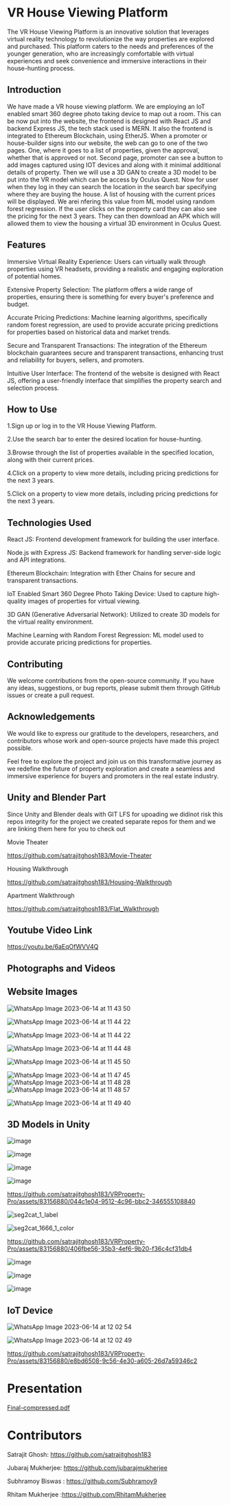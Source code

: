 
# VR House Viewing Platform


The VR House Viewing Platform is an innovative solution that leverages virtual reality technology to revolutionize the way properties are explored and purchased. This platform caters to the needs and preferences of the younger generation, who are increasingly comfortable with virtual experiences and seek convenience and immersive interactions in their house-hunting process.



## Introduction 

We have made a VR house viewing platform. We are employing an IoT enabled smart 360 degree photo taking device to map out a room. This can be now put into the website, the frontend is designed with React JS and backend Express JS, the tech stack used is MERN. It also the frontend is integrated to Ethereum Blockchain, using EtherJS. When a promoter or house-builder signs into our website, the web can go to one of the two pages. One, where it goes to a list of properties, given the approval, whether that is approved or not. Second page, promoter can see a button to add images captured using IOT devices and along with it minimal additional details of property. Then we will use a 3D GAN to create a 3D model to be put into the VR model which can be access by Oculus Quest. Now for user when they log in they can search the location in the search bar specifying where they are buying the house. A list of housing with the current prices will be displayed. We arei nfering this value from ML model using random forest regression. If the user clicks on the property card they can also see the pricing for the next 3 years. They can then download an APK which will allowed them to view the housing a virtual 3D environment in Oculus Quest.


## Features
Immersive Virtual Reality Experience: Users can virtually walk through properties using VR headsets, providing a realistic and engaging exploration of potential homes.


Extensive Property Selection: The platform offers a wide range of properties, ensuring there is something for every buyer's preference and budget.


Accurate Pricing Predictions: Machine learning algorithms, specifically random forest regression, are used to provide accurate pricing predictions for properties based on historical data and market trends.


Secure and Transparent Transactions: The integration of the Ethereum blockchain guarantees secure and transparent transactions, enhancing trust and reliability for buyers, sellers, and promoters.

Intuitive User Interface: The frontend of the website is designed with React JS, offering a user-friendly interface that simplifies the property search and selection process.




## How to Use

1.Sign up or log in to the VR House Viewing Platform.

2.Use the search bar to enter the desired location for house-hunting.

3.Browse through the list of properties available in the specified location, along with their current prices.

4.Click on a property to view more details, including pricing predictions for the next 3 years.

5.Click on a property to view more details, including pricing predictions for the next 3 years.


  
## Technologies Used

React JS: Frontend development framework for building the user interface.

Node.js with Express JS: Backend framework for handling server-side logic and API integrations.

Ethereum Blockchain: Integration with Ether Chains for secure and transparent transactions.

IoT Enabled Smart 360 Degree Photo Taking Device: Used to capture high-quality images of properties for virtual viewing.

3D GAN (Generative Adversarial Network): Utilized to create 3D models for the virtual reality environment.

Machine Learning with Random Forest Regression: ML model used to provide accurate pricing predictions for properties.


## Contributing
We welcome contributions from the open-source community. If you have any ideas, suggestions, or bug reports, please submit them through GitHub issues or create a pull request.


## Acknowledgements

 We would like to express our gratitude to the developers, researchers, and contributors whose work and open-source projects have made this project possible.

Feel free to explore the project and join us on this transformative journey as we redefine the future of property exploration and create a seamless and immersive experience for buyers and promoters in the real estate industry.


## Unity and Blender Part 
Since Unity and Blender deals with GIT LFS for upoading we didinot risk this repos integrity for the project we created separate repos for them and we are linking them here for you to check out 

Movie Theater 


https://github.com/satrajitghosh183/Movie-Theater



Housing Walkthrough 


https://github.com/satrajitghosh183/Housing-Walkthrough



Apartment Walkthrough 

https://github.com/satrajitghosh183/Flat_Walkthrough




## Youtube Video Link 

https://youtu.be/6aEqOfWVV4Q



## Photographs and Videos 

## Website Images

![WhatsApp Image 2023-06-14 at 11 43 50](https://github.com/satrajitghosh183/VRProperty-Pro/assets/83156880/8e94804c-87a0-449f-99bf-916ca738df80)

![WhatsApp Image 2023-06-14 at 11 44 22](https://github.com/satrajitghosh183/VRProperty-Pro/assets/83156880/f85ccb78-119a-4c19-8d06-c5bbab616bc6)

![WhatsApp Image 2023-06-14 at 11 44 22](https://github.com/satrajitghosh183/VRProperty-Pro/assets/83156880/71d778fc-e5f6-49b3-b850-22b72f442e50)

![WhatsApp Image 2023-06-14 at 11 44 48](https://github.com/satrajitghosh183/VRProperty-Pro/assets/83156880/596d7813-a539-4737-8cd7-3fbcce678ed4)



![WhatsApp Image 2023-06-14 at 11 45 50](https://github.com/satrajitghosh183/VRProperty-Pro/assets/83156880/2039bf43-dc09-41da-a1b9-3a6a58b39aa6)

![WhatsApp Image 2023-06-14 at 11 47 45](https://github.com/satrajitghosh183/VRProperty-Pro/assets/83156880/77af3e29-6295-4cac-b70c-440183565dc7)
![WhatsApp Image 2023-06-14 at 11 48 28](https://github.com/satrajitghosh183/VRProperty-Pro/assets/83156880/1350311a-b745-4c9f-a53e-a7381ec740f5)
![WhatsApp Image 2023-06-14 at 11 48 57](https://github.com/satrajitghosh183/VRProperty-Pro/assets/83156880/9723faf0-7989-4a67-bb6a-74f960085ad0)

![WhatsApp Image 2023-06-14 at 11 49 40](https://github.com/satrajitghosh183/VRProperty-Pro/assets/83156880/43995fc3-929a-4029-8c22-c946056500a8)


## 3D Models in Unity
![image](https://github.com/satrajitghosh183/VRProperty-Pro/assets/83156880/40d4d454-bfeb-430f-a3d8-3992ba29a5d4)



![image](https://github.com/satrajitghosh183/VRProperty-Pro/assets/83156880/587d56cd-4d8c-488d-b055-6acd72e202d7)








![image](https://github.com/satrajitghosh183/VRProperty-Pro/assets/83156880/825c7e88-4338-413b-ab4e-836325224bf4)


![image](https://github.com/satrajitghosh183/VRProperty-Pro/assets/83156880/e733850c-d988-4874-9457-61a38e0b6654)







https://github.com/satrajitghosh183/VRProperty-Pro/assets/83156880/044c1e04-9512-4c96-bbc2-346555108840






![seg2cat_1_label](https://github.com/satrajitghosh183/VRProperty-Pro/assets/83156880/8dd6627a-f0ff-4b94-85ad-42a9936d80bc)

![seg2cat_1666_1_color](https://github.com/satrajitghosh183/VRProperty-Pro/assets/83156880/077da671-da08-4fe0-ae20-bdf8f2a726ff)



https://github.com/satrajitghosh183/VRProperty-Pro/assets/83156880/406fbe56-35b3-4ef6-9b20-f36c4cf31db4

![image](https://github.com/satrajitghosh183/VRProperty-Pro/assets/83156880/92b6226c-9a01-4673-b404-d98fe3339c1b)

![image](https://github.com/satrajitghosh183/VRProperty-Pro/assets/83156880/02a9183f-c242-4379-b424-21d9db7a9e18)

![image](https://github.com/satrajitghosh183/VRProperty-Pro/assets/83156880/0a208529-5104-4d95-b712-978e0d622d20)


## IoT Device
![WhatsApp Image 2023-06-14 at 12 02 54](https://github.com/satrajitghosh183/VRProperty-Pro/assets/83156880/0e9b758e-3238-48b9-a9f7-0426893b69d7)



![WhatsApp Image 2023-06-14 at 12 02 49](https://github.com/satrajitghosh183/VRProperty-Pro/assets/83156880/ef2c42b3-e3a7-429a-859c-b2399f78fbcc)





https://github.com/satrajitghosh183/VRProperty-Pro/assets/83156880/e8bd6508-9c56-4e30-a605-26d7a59346c2



# Presentation 




[Final-compressed.pdf](https://github.com/satrajitghosh183/VRProperty-Pro/files/11743464/Final-compressed.pdf)





# Contributors 

Satrajit Ghosh: https://github.com/satrajitghosh183


Jubaraj Mukherjee: https://github.com/jubarajmukherjee



Subhramoy Biswas : https://github.com/Subhramoy9


Rhitam Mukherjee :https://github.com/RhitamMukherjee



